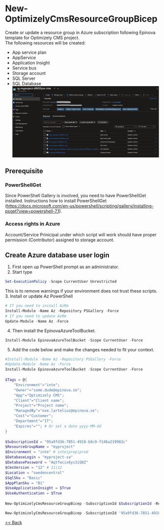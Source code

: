 # New-OptimizelyCmsResourceGroupBicep
Create or update a resource group in Azure subscription following Epinova template for Optimizely CMS project.  
The following resources will be created:  
* App service plan
* AppService
* Application Insight
* Service bus
* Storage account
* SQL Server
* SQL Database
![CreatedResources](CreatedResources.jpg)

## Prerequisite
### PowerShellGet
Since PowerShell Gallery is involved, you need to have PowerShellGet installed. Instructions how to install PowerShellGet (https://docs.microsoft.com/en-us/powershell/scripting/gallery/installing-psget?view=powershell-7.1).
### Access rights in Azure
Account/Service Prinicipal under which script will work should have proper permission (Contributor) assigned to storage account.

## Create Azure database user login
1.	First open up PowerShell prompt as an administrator.
2.	Start type 
```powershell
Set-ExecutionPolicy -Scope CurrentUser Unrestricted
```
This is to remove warnings if your environment does not trust these scripts.  
3. Install or update Az PowerShell
```powershell
# If you need to install AzRm  
Install-Module -Name Az -Repository PSGallery -Force  
# If you need to update AzRm  
Update-Module -Name Az -Force  
```  
4.	Then install the EpinovaAzureToolBucket. 
```powershell
Install-Module EpinovaAzureToolBucket -Scope CurrentUser -Force
```  
5.	Add the code below and make the changes needed to fit your context.
```powershell
#Install-Module -Name Az -Repository PSGallery -Force
#Update-Module -Name Az -Force
Install-Module EpinovaAzureToolBucket -Scope CurrentUser -Force

$Tags = @{
    "Environment"="inte";
    "Owner"="some.dude@epinova.se";
    "App"="Optimizely CMS";
    "Client"="Client name";
    "Project"="Project name";
    "ManagedBy"="ove.lartelius@epinova.se";
    "Cost"="Customer";
    "Department"="IT";
    "Expires"=""; # Or set a date yyyy-MM-dd
}

$SubscriptionId = "95a9fd36-7851-4918-b8c9-f146a219982c"
$ResourceGroupName = "myproject"
$Environment = "inte" # inte|prep|prod
$DatabaseLogin = "myproject-sa"
$DatabasePassword = "Aqtfwcix6ys3iQ8Z"
$CmsVersion = "12" # 11|12
$Location = "swedencentral"
$SqlSku = "Basic"
$AppPlanSku = "B1"
$UseApplicationInsight = $True
$UseAuthentication = $True

New-OptimizelyCmsResourceGroupBicep -SubscriptionId $SubscriptionId -ResourceGroupName $ResourceGroupName -Environment $Environment -DatabaseLogin $DatabaseLogin -DatabasePassword $DatabasePassword -Tags $Tags -CmsVersion $CmsVersion -Location $Location -UseApplicationInsight $UseApplicationInsight -SqlSku $SqlSku -AppPlanSku $AppPlanSku -UseAuthentication $UseAuthentication
```

```powershell
New-OptimizelyCmsResourceGroupBicep -SubscriptionId '95a9fd36-7851-4918-b8c9-f146a219982c' -ResourceGroupName 'mycoolwebsite' -Environment "inte" -DatabaseLogin "databasedbuser" -DatabasePassword 'KXIN_rhxh3holt_s8it' -CmsVersion "12" -Tags @{ "Environment"="dev";"Owner"="ove.lartelius@epinova.se";"App"="Optimizely";"Client"="Client name";"Project"="Project name";"ManagedBy"="Ove Lartelius";"Cost"="Internal";"Department"="IT";"Expires"="";  } -Location = "westeurope" -UseApplicationInsight $True -UseAuthentication $True
```




[<< Back](/README.md)